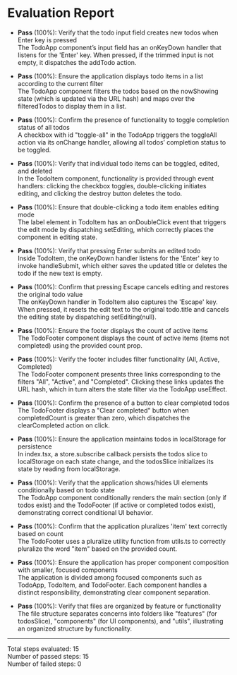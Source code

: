 # Evaluation Report

- **Pass** (100%): Verify that the todo input field creates new todos when Enter key is pressed  
  The TodoApp component’s input field has an onKeyDown handler that listens for the 'Enter' key. When pressed, if the trimmed input is not empty, it dispatches the addTodo action.

- **Pass** (100%): Ensure the application displays todo items in a list according to the current filter  
  The TodoApp component filters the todos based on the nowShowing state (which is updated via the URL hash) and maps over the filteredTodos to display them in a list.

- **Pass** (100%): Confirm the presence of functionality to toggle completion status of all todos  
  A checkbox with id "toggle-all" in the TodoApp triggers the toggleAll action via its onChange handler, allowing all todos’ completion status to be toggled.

- **Pass** (100%): Verify that individual todo items can be toggled, edited, and deleted  
  In the TodoItem component, functionality is provided through event handlers: clicking the checkbox toggles, double-clicking initiates editing, and clicking the destroy button deletes the todo.

- **Pass** (100%): Ensure that double-clicking a todo item enables editing mode  
  The label element in TodoItem has an onDoubleClick event that triggers the edit mode by dispatching setEditing, which correctly places the component in editing state.

- **Pass** (100%): Verify that pressing Enter submits an edited todo  
  Inside TodoItem, the onKeyDown handler listens for the 'Enter' key to invoke handleSubmit, which either saves the updated title or deletes the todo if the new text is empty.

- **Pass** (100%): Confirm that pressing Escape cancels editing and restores the original todo value  
  The onKeyDown handler in TodoItem also captures the 'Escape' key. When pressed, it resets the edit text to the original todo.title and cancels the editing state by dispatching setEditing(null).

- **Pass** (100%): Ensure the footer displays the count of active items  
  The TodoFooter component displays the count of active items (items not completed) using the provided count prop.

- **Pass** (100%): Verify the footer includes filter functionality (All, Active, Completed)  
  The TodoFooter component presents three links corresponding to the filters "All", "Active", and "Completed". Clicking these links updates the URL hash, which in turn alters the state filter via the TodoApp useEffect.

- **Pass** (100%): Confirm the presence of a button to clear completed todos  
  The TodoFooter displays a "Clear completed" button when completedCount is greater than zero, which dispatches the clearCompleted action on click.

- **Pass** (100%): Ensure the application maintains todos in localStorage for persistence  
  In index.tsx, a store.subscribe callback persists the todos slice to localStorage on each state change, and the todosSlice initializes its state by reading from localStorage.

- **Pass** (100%): Verify that the application shows/hides UI elements conditionally based on todo state  
  The TodoApp component conditionally renders the main section (only if todos exist) and the TodoFooter (if active or completed todos exist), demonstrating correct conditional UI behavior.

- **Pass** (100%): Confirm that the application pluralizes 'item' text correctly based on count  
  The TodoFooter uses a pluralize utility function from utils.ts to correctly pluralize the word "item" based on the provided count.

- **Pass** (100%): Ensure the application has proper component composition with smaller, focused components  
  The application is divided among focused components such as TodoApp, TodoItem, and TodoFooter. Each component handles a distinct responsibility, demonstrating clear component separation.

- **Pass** (100%): Verify that files are organized by feature or functionality  
  The file structure separates concerns into folders like "features" (for todosSlice), "components" (for UI components), and "utils", illustrating an organized structure by functionality.

---

Total steps evaluated: 15  
Number of passed steps: 15  
Number of failed steps: 0